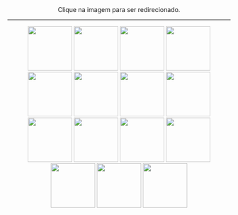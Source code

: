 <div align="center">Clique na imagem para ser redirecionado.</div>

---

<div align="center">

<img src="https://lffg.github.io/svg/ajudeiros.svg" height="100px" width="100px" />

<img src="https://lffg.github.io/svg/ajudeiros.svg" height="100px" width="100px" />

<img src="https://lffg.github.io/svg/ajudeiros.svg" height="100px" width="100px" />

<img src="https://lffg.github.io/svg/ajudeiros.svg" height="100px" width="100px" />

<img src="https://lffg.github.io/svg/ajudeiros.svg" height="100px" width="100px" />

<img src="https://lffg.github.io/svg/ajudeiros.svg" height="100px" width="100px" />

<img src="https://lffg.github.io/svg/ajudeiros.svg" height="100px" width="100px" />

<img src="https://lffg.github.io/svg/ajudeiros.svg" height="100px" width="100px" />

<img src="https://lffg.github.io/svg/ajudeiros.svg" height="100px" width="100px" />

<img src="https://lffg.github.io/svg/ajudeiros.svg" height="100px" width="100px" />

<img src="https://lffg.github.io/svg/ajudeiros.svg" height="100px" width="100px" />

<img src="https://lffg.github.io/svg/ajudeiros.svg" height="100px" width="100px" />

<img src="https://lffg.github.io/svg/ajudeiros.svg" height="100px" width="100px" />

<img src="https://lffg.github.io/svg/ajudeiros.svg" height="100px" width="100px" />

<img src="https://lffg.github.io/svg/ajudeiros.svg" height="100px" width="100px" />

</div>
